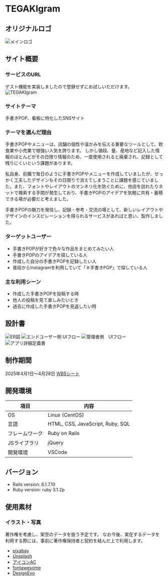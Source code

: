 # TEGAKIgram
## オリジナルロゴ
![メインロゴ](./app/assets/images/logo.jpg)

## サイト概要
### サービスのURL
ゲスト機能を実装しましたので登録せずにお試しいただけます。
![TEGAKIgram](http://18.177.202.138/)
### サイトテーマ
手書きPOP、看板に特化したSNSサイト
​
### テーマを選んだ理由
手書きPOPやメニューは、店舗の個性や温かみを伝える重要なツールとして、飲食業や小売業で根強い人気を誇ります。
しかし値段、量、産地など記入した情報のほとんどがその日限り情報のため、一度使用されると廃棄され、記録として残りにくいという課題があります。

私自身、前職で毎日のように手書きPOPやメニューを作成していましたが、せっかく工夫したデザインもその日限りで消えてしまうことに課題を感じていました。また、フォントやレイアウトのマンネリ化を防ぐために、他店を訪れたりネットで検索する手間が発生しており、手書きPOPのアイデアを気軽に共有・蓄積できる場が必要だと考えました。

手書きPOPの魅力を発信し、記録・参考・交流の場として、新しいレイアウトやデザインのインスピレーションを得られるサービスがあればと思い、製作しました。

### ターゲットユーザー
* 手書きPOPが好きで色々な作品をまとめてみたい人
* 手書きPOPのアイデアを探している人
* 作成した自分の手書きPOPを記録したい人
* 普段からInstagramを利用していて「＃手書きPOP」で探している人

### 主な利用シーン
* 作成した手書きPOPを投稿する時
* 他人の投稿を見て楽しみたいとき
* 過去に作成した手書きPOPを見返したい時

## 設計書
![ER図](./app/assets/images/er.jpg)
![エンドユーザー側 UIフロー](./app/assets/images/uiflow_public.jpg)
![管理者側　UIフロー](./app/assets/images/uiflow_admin.jpg)
![アプリ詳細定義書](./app/assets/images/app.jpg)

## 制作期間
2025年4月1日〜4月28日
[WBSシート](https://docs.google.com/spreadsheets/d/1ueSUm3UaM2kHIiq7WddnXvYVaeDI73HjywBPIjE--fQ/edit?usp=sharing)

## 開発環境
| 項目 | 内容 |
|--|--|
| OS | Linux (CentOS) |
| 言語 | HTML, CSS, JavaScript, Ruby, SQL |
| フレームワーク | Ruby on Rails |
| JSライブラリ | jQuery |
| 開発環境 | VSCode |

## バージョン
- Rails version: 6.1.7.10
- Ruby version: ruby 3.1.2p
​
## 使用素材
### イラスト・写真
著作権を考慮し、架空のデータを扱う予定です。
なお今後、実在するデータを利用する際には、事前に著作権保持者と契約を結んだ上で利用します。

- [pixabay](https://pixabay.com/ja/)
- [Unsplash](https://unsplash.com/ja)
- [アイコンAC](https://www.ac-illust.com/)
- [fontawesome](https://fontawesome.com/account/general)
- [DesignEvo](https://www.designevo.com/jp/create/)